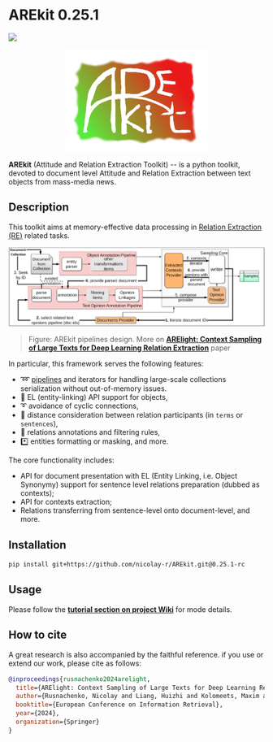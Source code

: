 # AREkit 0.25.1

![](https://img.shields.io/badge/Python-3.9+-brightgreen.svg)

<p align="center">
    <img src="logo.png"/>
</p>

**AREkit** (Attitude and Relation Extraction Toolkit) --
is a python toolkit, devoted to document level Attitude and Relation Extraction between text objects from mass-media news. 

## Description


This toolkit aims at memory-effective data processing in [Relation Extraction (RE)](https://nlpprogress.com/english/relationship_extraction.html) related tasks.

<p align="center">
    <img src="docs/arekit-pipeline-concept.png"/>
</p>

> Figure: AREkit pipelines design. More on 
> **[ARElight: Context Sampling of Large Texts for Deep Learning Relation Extraction](https://link.springer.com/chapter/10.1007/978-3-031-56069-9_23)** paper

In particular, this framework serves the following features: 
* ➿ [pipelines](https://github.com/nicolay-r/AREkit/wiki/Pipelines:-Text-Opinion-Annotation) and iterators for handling large-scale collections serialization without out-of-memory issues.
* 🔗 EL (entity-linking) API support for objects, 
* ➰ avoidance of cyclic connections,
* :straight_ruler: distance consideration between relation participants (in `terms` or `sentences`),
* 📑 relations annotations and filtering rules,
* *️⃣ entities formatting or masking, and more.

The core functionality includes: 
* API for document presentation with EL (Entity Linking, i.e. Object Synonymy) support 
for sentence level relations preparation (dubbed as contexts);
* API for contexts extraction;
* Relations transferring from sentence-level onto document-level, and more.

## Installation 

```bash
pip install git+https://github.com/nicolay-r/AREkit.git@0.25.1-rc
```

## Usage

Please follow the **[tutorial section on project Wiki](https://github.com/nicolay-r/AREkit/wiki/Tutorials)** for mode details.

## How to cite
A great research is also accompanied by the faithful reference. 
if you use or extend our work, please cite as follows:

```bibtex
@inproceedings{rusnachenko2024arelight,
  title={ARElight: Context Sampling of Large Texts for Deep Learning Relation Extraction},
  author={Rusnachenko, Nicolay and Liang, Huizhi and Kolomeets, Maxim and Shi, Lei},
  booktitle={European Conference on Information Retrieval},
  year={2024},
  organization={Springer}
}
```
